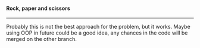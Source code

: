 #### Rock, paper and scissors
---

Probably this is not the best approach for the problem, but it works. Maybe using OOP in future could be a good idea, any chances in the code will be merged on the other branch.
